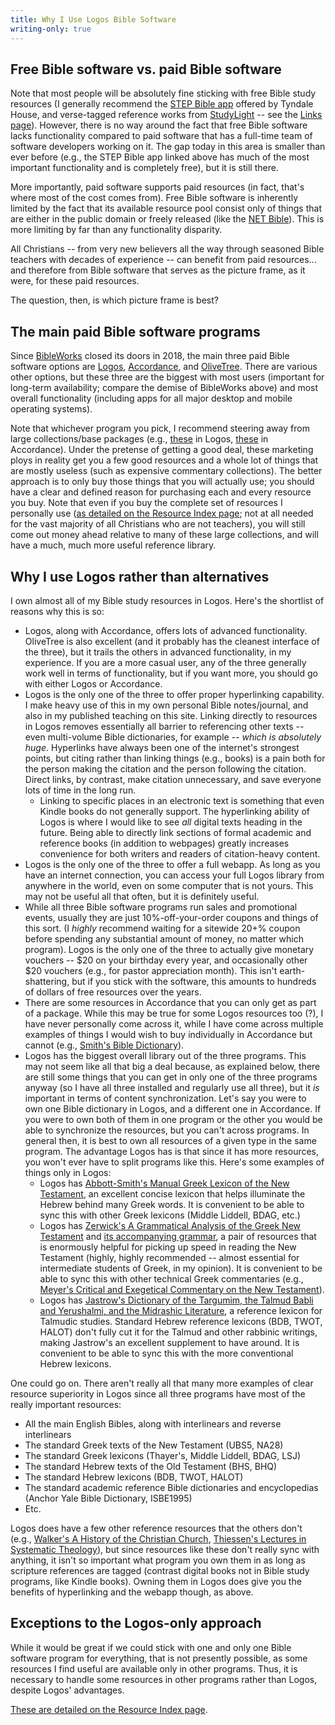 ```yaml
---
title: Why I Use Logos Bible Software
writing-only: true
---
```


## Free Bible software vs. paid Bible software

Note that most people will be absolutely fine sticking with free Bible study resources (I generally recommend the [STEP Bible app](https://www.stepbible.org/) offered by Tyndale House, and verse-tagged reference works from [StudyLight](https://www.studylight.org/) -- see the [Links page](/site/links/#links-related-to-personal-bible-study)). However, there is no way around the fact that free Bible software lacks functionality compared to paid software that has a full-time team of software developers working on it. The gap today in this area is smaller than ever before (e.g., the STEP Bible app linked above has much of the most important functionality and is completely free), but it is still there.

More importantly, paid software supports paid resources (in fact, that's where most of the cost comes from). Free Bible software is inherently limited by the fact that its available resource pool consist only of things that are either in the public domain or freely released (like the [NET Bible](https://netbible.com/about/)). This is more limiting by far than any functionality disparity.

All Christians -- from very new believers all the way through seasoned Bible teachers with decades of experience -- can benefit from paid resources... and therefore from Bible software that serves as the picture frame, as it were, for these paid resources.

The question, then, is which picture frame is best?

## The main paid Bible software programs

Since [BibleWorks](https://www.bibleworks.com/) closed its doors in 2018, the main three paid Bible software options are [Logos](https://www.logos.com/), [Accordance](https://www.accordancebible.com/), and [OliveTree](https://www.olivetree.com/). There are various other options, but these three are the biggest with most users (important for long-term availability; compare the demise of BibleWorks above) and most overall functionality (including apps for all major desktop and mobile operating systems).

Note that whichever program you pick, I recommend steering away from large collections/base packages (e.g., [these](https://www.logos.com/compare-packages) in Logos, [these](https://www.accordancebible.com/Collections-Comparison) in Accordance). Under the pretense of getting a good deal, these marketing ploys in reality get you a few good resources and a whole lot of things that are mostly useless (such as expensive commentary collections). The better approach is to only buy those things that you will actually use; you should have a clear and defined reason for purchasing each and every resource you buy. Note that even if you buy the complete set of resources I personally use ([as detailed on the Resource Index page](/site/resource-index); not at all needed for the vast majority of all Christians who are not teachers), you will still come out money ahead relative to many of these large collections, and will have a much, much more useful reference library.

## Why I use Logos rather than alternatives

I own almost all of my Bible study resources in Logos. Here's the shortlist of reasons why this is so:

* Logos, along with Accordance, offers lots of advanced functionality. OliveTree is also excellent (and it probably has the cleanest interface of the three), but it trails the others in advanced functionality, in my experience. If you are a more casual user, any of the three generally work well in terms of functionality, but if you want more, you should go with either Logos or Accordance.
* Logos is the only one of the three to offer proper hyperlinking capability. I make heavy use of this in my own personal Bible notes/journal, and also in my published teaching on this site. Linking directly to resources in Logos removes essentially all barrier to referencing other texts -- even multi-volume Bible dictionaries, for example -- *which is absolutely huge*. Hyperlinks have always been one of the internet's strongest points, but citing rather than linking things (e.g., books) is a pain both for the person making the citation and the person following the citation. Direct links, by contrast, make citation unnecessary, and save everyone lots of time in the long run.
  * Linking to specific places in an electronic text is something that even Kindle books do not generally support. The hyperlinking ability of Logos is where I would like to see *all* digital texts heading in the future. Being able to directly link sections of formal academic and reference books (in addition to webpages) greatly increases convenience for both writers and readers of citation-heavy content.
* Logos is the only one of the three to offer a full webapp. As long as you have an internet connection, you can access your full Logos library from anywhere in the world, even on some computer that is not yours. This may not be useful all that often, but it is definitely useful.
* While all three Bible software programs run sales and promotional events, usually they are just 10%-off-your-order coupons and things of this sort. (I *highly* recommend waiting for a sitewide 20+% coupon before spending any substantial amount of money, no matter which program). Logos is the only one of the three to actually give monetary vouchers -- \$20 on your birthday every year, and occasionally other ​\$20 vouchers (e.g., for pastor appreciation month). This isn't earth-shattering, but if you stick with the software, this amounts to hundreds of dollars of free resources over the years.
* There are some resources in Accordance that you can only get as part of a package. While this may be true for some Logos resources too (?), I have never personally come across it, while I have come across multiple examples of things I would wish to buy individually in Accordance but cannot (e.g., [Smith's Bible Dictionary](https://www.accordancebible.com/store/details/?pid=Smith%26%23039%3Bs+Dictionary)).
* Logos has the biggest overall library out of the three programs. This may not seem like all that big a deal because, as explained below, there are still some things that you can get in only one of the three programs anyway (so I have all three installed and regularly use all three), but it *is* important in terms of content synchronization. Let's say you were to own one Bible dictionary in Logos, and a different one in Accordance. If you were to own both of them in one program or the other you would be able to synchronize the resources, but you can't across programs. In general then, it is best to own all resources of a given type in the same program. The advantage Logos has is that since it has more resources, you won't ever have to split programs like this. Here's some examples of things only in Logos:
  * Logos has [Abbott-Smith's Manual Greek Lexicon of the New Testament](https://www.logos.com/product/31160/abbott-smiths-manual-greek-lexicon-of-the-new-testament), an excellent concise lexicon that helps illuminate the Hebrew behind many Greek words. It is convenient to be able to sync this with other Greek lexicons (Middle Liddell, BDAG, etc.)
  * Logos has [Zerwick's A Grammatical Analysis of the Greek New Testament](https://www.logos.com/product/4229/a-grammatical-analysis-of-the-greek-new-testament) and [its accompanying grammar](https://www.logos.com/product/7853/biblical-greek-illustrated-by-examples), a pair of resources that is enormously helpful for picking up speed in reading the New Testament (highly, highly recommended -- almost essential for intermediate students of Greek, in my opinion). It is convenient to be able to sync this with other technical Greek commentaries (e.g., [Meyer's Critical and Exegetical Commentary on the New Testament](https://www.logos.com/product/9847/critical-and-exegetical-commentary-on-the-new-testament)).
  * Logos has [Jastrow's Dictionary of the Targumim, the Talmud Babli and Yerushalmi, and the Midrashic Literature](https://www.logos.com/product/16534/dictionary-of-the-targumim-the-talmud-babli-and-yerushalmi-and-the-midrashic-literature), a reference lexicon for Talmudic studies. Standard Hebrew reference lexicons (BDB, TWOT, HALOT) don't fully cut it for the Talmud and other rabbinic writings, making Jastrow's an excellent supplement to have around. It is convenient to be able to sync this with the more conventional Hebrew lexicons.

One could go on. There aren't really all that many more examples of clear resource superiority in Logos since all three programs have most of the really important resources:

* All the main English Bibles, along with interlinears and reverse interlinears
* The standard Greek texts of the New Testament (UBS5, NA28)
* The standard Greek lexicons (Thayer's, Middle Liddell, BDAG, LSJ)
* The standard Hebrew texts of the Old Testament (BHS, BHQ)
* The standard Hebrew lexicons (BDB, TWOT, HALOT)
* The standard academic reference Bible dictionaries and encyclopedias (Anchor Yale Bible Dictionary, ISBE1995)
* Etc.

Logos does have a few other reference resources that the others don't (e.g., [Walker's A History of the Christian Church](https://www.logos.com/product/34030/a-history-of-the-christian-church), [Thiessen's Lectures in Systematic Theology](https://www.logos.com/product/7549/lectures-in-systematic-theology)), but since resources like these don't really sync with anything, it isn't so important what program you own them in as long as scripture references are tagged (contrast digital books not in Bible study programs, like Kindle books). Owning them in Logos does give you the benefits of hyperlinking and the webapp though, as above.

## Exceptions to the Logos-only approach

While it would be great if we could stick with one and only one Bible software program for everything, that is not presently possible, as some resources I find useful are available only in other programs. Thus, it is necessary to handle some resources in other programs rather than Logos, despite Logos' advantages.

[These are detailed on the Resource Index page](/site/resource-index/#what-about-resources-not-offered-in-logos).


<!--

### Study Bible(s) and Bible handbooks: OliveTree

Unfortunately, Neither Logos nor Accordance have my study Bible of choice (The [NIV Study Bible, edited by Kenneth Barker](https://www.olivetree.com/store/product.php?productid=59059)), or my Bible handbook of choice ([The New Unger's Bible Handbook](https://www.olivetree.com/store/product.php?productid=17343)). OliveTree, however, has both. Adding [Halley's Bible Handbook](https://www.olivetree.com/store/product.php?productid=42724) rounds out the three general-background resources I recommend running in-line with scripture.

### Topical resources: OliveTree

The topical resources most people are familiar with (Nave's, Torrey's, etc.) act like dictionaries: you have to search for a term to pull it up. So if you are reading Joshua 1:1 and decide that you want to see verses about Joshua, you need to manually search the topical resources for "Joshua." Is this a big deal? No. Is it inconvenient? A bit.

It turns out that there exist topical resources that serve as more of a "two way street" between topics and verses: the dictionary portion links to verses, and the verses in turn link to the dictionary portion. Thus, if you scroll them in-line with a Bible, you can immediately jump to a verse list for a topic when coming upon said topic in your reading.

Some resources also support "chains" of verses, where you jump from one verse in the chain to the next sequentially to see how a theme develops over the course of a book (for example). These typically also allow you to jump straight to the main verse list for the topic in the dictionary portion of the resource, as above. All of these features add some additional value over the basic topical indices, so they can be good resources to acquire eventually. In terms of general resource options along these lines, there are two:

In terms of general resource options for [topical resources that can be scrolled in-line with scripture]() (which are far superior from a convenience perspective), there are two:

1. The Thompson Chain Reference Bible
1. The Dictionary of Bible Themes

Logos doesn't even offer the former, and Logos' implementation of the latter cannot be scrolled alongside scripture (despite having topical listings verse-by-verse). Accordance actually offers the former, but just like Logos, its implementation of the latter cannot be scrolled alongside scripture.

In OliveTree, both of the above resources can be scrolled alongside scripture, and the OliveTree folks also made their own threaded topical resource (that is obviously not available in the other two programs). Thus, for topical resources, I recommend people buy the [Thompson Chain Reference Bible](https://www.olivetree.com/store/product.php?productid=17248), the [Dictionary of Bible Themes](https://www.olivetree.com/store/product.php?productid=21231), and the [Olive Tree Bible Topic Threads](https://www.olivetree.com/store/product.php?productid=40654) in OliveTree.

### Greek manuscript/papyri transcriptions for textual criticism: Accordance

Logos offers [a transcription of Sinaiticus](https://www.logos.com/product/35581/codex-sinaiticus), but that's it on the uncial side of things. (You can get the main papyri in Logos just fine via [Comfort and Barrett's The Text of the Earliest New Testament Greek Manuscripts](https://www.logos.com/product/7855/the-text-of-the-earliest-new-testament-greek-manuscripts)).

Accordance [offers more MSS in addition to Sinaiticus and the papyri](https://www.accordancebible.com/store/details/?pid=Codex+add-on), most noticeably Vaticanus, Alexandrinus, and Codex Bezae. Of [the great uncial codices](https://en.wikipedia.org/wiki/Great_uncial_codices), Accordance only lacks [Codex Ephraemi Rescriptus](https://en.wikipedia.org/wiki/Codex_Ephraemi_Rescriptus).

Logos and OliveTree simply have no equivalent resources, so Accordance it is for these transcriptions. For the purposes of text comparisons, it makes sense to get the papyri too in Accordance rather than Logos (i.e., even though they are offered in both, it's best to get them in Accordance where the uncial transcriptions are, so that you can compare the papyri with the uncial transcriptions).

Other Greek textual criticism resources (apparatuses, Metzger's commentary) work fine in either program, but due to Logos' advantages, I still recommend getting them in Logos. It's only the transcriptions that I recommend Accordance for.

### Miscellaneous reference works that are not in Bible software programs: other sources

Despite my overwhelming preference for digital resources in Bible software programs, some of the resources I use simply are not available in any Bible software program, and many of these are not even digitized at all. This is partly because I tend to favor older resources that are more conservative in outlook and hold scripture in higher authority. (Newer releases from the age of computers basically all have digital versions, but it takes effort to digitize older works, particularly really old ones).

If I can find an ePub or Kindle version of a resource, that is second best (no verse tagging and cross-resource hyperlinks as in Bible software programs, but at least these have display that can be customized with respect to font and font-size, have text that can be copied and pasted, and so on). Then, in order of decreasing preference: high-quality scanned images and/or PDFs as might be found on [archive.org](http://archive.org/) (at least I can have these on my tablet rather than having to lug them around), modern (re)publications (typically have better bindings and clearer printing; I favor hardcover resources for durability), and then, finally, well-maintained used copies of out-of-print titles.

A list, in no particular order, of resources I own external to the Bible software programs:

* Unger's Commentary on the Old Testament; used out of print book, hardcover
* Unger's Commentary on the Gospels; modern print book, hardcover

### Do later: Greek and Hebrew audio by verse: Accordance

Hebrew audio only available in Accordance

https://www.accordancebible.com/store/details/?pid=Hebrew%20Audio-OT

Greek audio is in both, so I recommend getting that one in Logos. Also cheaper, superior because it highlights text when it plays.

https://www.logos.com/product/26968/greek-audio-new-testament#Reviews
https://www.accordancebible.com/store/details/?pid=GNT%20Audio

But check on slowing audio down in accordance. Can;t do in Logos since matched with highlighting text? Know you can do it in Accordance, so stick with both in Accordance?

C:\ProgramData\Accordance\Modules\Tools\Hebrew Audio-OT Verses.atool\Resources

Super useful features:

https://www.accordancebible.com/forums/topic/14365-make-your-own-readers-greek-hebrew-bible/
-->



